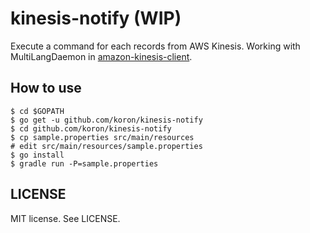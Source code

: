# kinesis-notify (WIP)

Execute a command for each records from AWS Kinesis.
Working with MultiLangDaemon in [amazon-kinesis-client](https://github.com/awslabs/amazon-kinesis-client).

## How to use

    $ cd $GOPATH
    $ go get -u github.com/koron/kinesis-notify
    $ cd github.com/koron/kinesis-notify
    $ cp sample.properties src/main/resources
    # edit src/main/resources/sample.properties
    $ go install
    $ gradle run -P=sample.properties

## LICENSE

MIT license.  See LICENSE.
